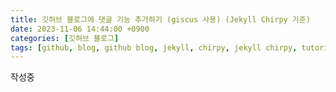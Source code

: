 ```yaml
---
title: 깃허브 블로그에 댓글 기능 추가하기 (giscus 사용) (Jekyll Chirpy 기준)
date: 2023-11-06 14:44:00 +0900
categories: [깃허브 블로그]
tags: [github, blog, github blog, jekyll, chirpy, jekyll chirpy, tutorial, 깃허브, 블로그, 깃허브 블로그, 튜토리얼, comment]     # TAG names should always be lowercase
---
```


작성중